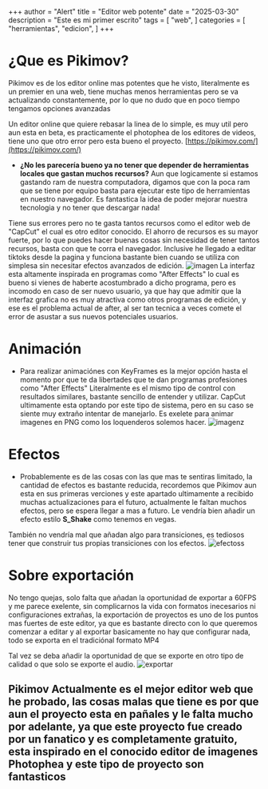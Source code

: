 +++
author = "Alert"
title = "Editor web potente"
date = "2025-03-30"
description = "Este es mi primer escrito"
tags = [
    "web",
]
categories = [
    "herramientas",
    "edicion",
]
+++
# ¿Que es Pikimov?
Pikimov es de los editor online mas potentes que he visto, literalmente es un premier en una web, tiene muchas menos herramientas pero se va actualizando constantemente, por lo que no dudo que en poco tiempo tengamos opciones avanzadas
<!--more-->

Un editor online que quiere rebasar la linea de lo simple, es muy util pero aun esta en beta, es practicamente el photophea de los editores de videos, tiene uno que otro error pero esta bueno el proyecto.
[https://pikimov.com/](https://pikimov.com/)

* **¿No les parecería bueno ya no tener que depender de herramientas locales que gastan muchos recursos?** Aun que logicamente si estamos gastando ram de nuestra computadora, digamos que con la poca ram que se tiene por equipo basta para ejecutar este tipo de herramientas en nuestro navegador. Es fantastica la idea de poder mejorar nuestra tecnologia y no tener que descargar nada!

Tiene sus errores pero no te gasta tantos recursos como el editor web de "CapCut" el cual es otro editor conocido. El ahorro de recursos es su mayor fuerte, por lo que puedes hacer buenas cosas sin necesidad de tener tantos recursos, basta con que te corra el navegador. Inclusive he llegado a editar tiktoks desde la pagina y funciona bastante bien cuando se utiliza con simplesa sin necesitar efectos avanzados de edición.
![imagen](https://cdn.discordapp.com/attachments/1290165016187899904/1290165016410062980/image.png?ex=67eabf8e&is=67e96e0e&hm=e71727cd93be579c984174934acd9c8133aa270cc0bf820c2da44906540a7ff1&)
La interfaz esta altamente inspirada en programas como "After Effects" lo cual es bueno si vienes de haberte acostumbrado a dicho programa, pero es incomodo en caso de ser nuevo usuario, ya que hay que admitir que la interfaz grafica no es muy atractiva como otros programas de edición, y ese es el problema actual de after, al ser tan tecnica a veces comete el error de asustar a sus nuevos potenciales usuarios. 

# Animación 
- Para realizar animaciónes con KeyFrames es la mejor opción hasta el momento por que te da libertades que te dan programas profesiones como "After Effects" Literalmente es el mismo tipo de control con resultados similares, bastante sencillo de entender y utilizar. CapCut ultimamente esta optando por este tipo de sistema, pero en su caso se siente muy extraño intentar de manejarlo. Es exelete para animar imagenes en PNG como los loquenderos solemos hacer.
![imagenz](https://64.media.tumblr.com/7ec14cebd4748314ac8e0ae3e97c91c1/23ad5ba1c32c9c08-3e/s1280x1920/b5e5b7c8235fd1520f16f37974b88ed7f7a73803.pnj)

# Efectos 
- Probablemente es de las cosas con las que mas te sentiras limitado, la cantidad de efectos es bastante reducida, recordemos que Pikimov aun esta en sus primeras verciones y este apartado ultimamente a recibido muchas actualizaciones para el futuro, actualmente le faltan muchos efectos, pero se espera llegar a mas a futuro. Le vendría bien añadir un efecto estilo **S_Shake** como tenemos en vegas.

También no vendría mal que añadan algo para transiciones, es tediosos tener que construir tus propias transiciones con los efectos.
![efectoss](https://64.media.tumblr.com/64d5767d3208b71eb1b825c5be902e52/23ad5ba1c32c9c08-23/s1280x1920/7d06f7268da6cba5e498fc6dd3740f0f930e8502.pnj)

# Sobre exportación
No tengo quejas, solo falta que añadan la oportunidad de exportar a 60FPS y me parece exelente, sin complicarnos la vida con formatos inecesarios ni configuraciones extrañas, la exportación de proyectos es uno de los puntos mas fuertes de este editor, ya que es bastante directo con lo que queremos comenzar a editar y al exportar basicamente no hay que configurar nada, todo se exporta en el tradiciónal formato MP4 

Tal vez se deba añadir la oportunidad de que se exporte en otro tipo de calidad o que solo se exporte el audio.
![exportar](https://64.media.tumblr.com/b4616d20b7cdc769e5b110f2cc13d450/23ad5ba1c32c9c08-eb/s1280x1920/e07f6d90296b093203151ca9c7c5cd0dbab3452e.pnj)

## **Pikimov** Actualmente es el mejor editor web que he probado, las cosas malas que tiene es por que aun el proyecto esta en pañales y le falta mucho por adelante, ya que este proyecto fue creado por un fanatico y es completamente gratuito, esta inspirado en el conocido editor de imagenes **Photophea** y este tipo de proyecto son fantasticos 
